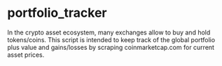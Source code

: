 # portfolio_tracker
In the crypto asset ecosystem, many exchanges allow to buy and hold tokens/coins. This script is intended to keep track of the global portfolio plus value and gains/losses by scraping coinmarketcap.com for current asset prices.
